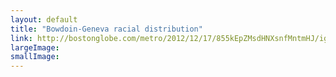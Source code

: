 ```yaml
---
layout: default
title: "Bowdoin-Geneva racial distribution"
link: http://bostonglobe.com/metro/2012/12/17/855kEpZMsdHNXsnfMntmHJ/igraphic.html
largeImage: 
smallImage: 
---
```


